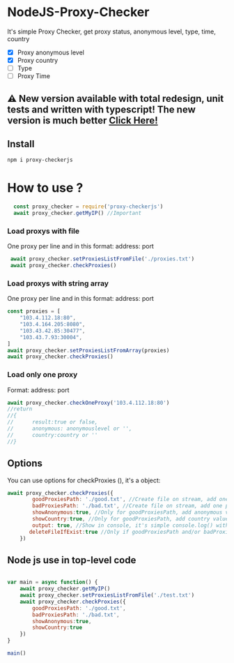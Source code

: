 # NodeJS-Proxy-Checker
It's simple Proxy Checker, get proxy status, anonymous level, type, time, country

- [x] Proxy anonymous level 
- [X] Proxy country
- [ ] Type 
- [ ] Proxy Time 

## ⚠️ New version available with total redesign, unit tests and written with typescript! The new version is much better [Click Here!]( https://github.com/juliendu11/NodeJS-Proxy-CheckerV2)
## Install

```bash
npm i proxy-checkerjs
```

# How to use ?

````javascript
  const proxy_checker = require('proxy-checkerjs')
  await proxy_checker.getMyIP() //Important
````
### Load proxys with file

One proxy per line and in this format: address: port

````javascript
 await proxy_checker.setProxiesListFromFile('./proxies.txt')
 await proxy_checker.checkProxies()
````

### Load proxys with string array

One proxy per line and in this format: address: port

````javascript
const proxies = [
    "103.4.112.18:80",
    "103.4.164.205:8080",
    "103.43.42.85:30477",
    "103.43.7.93:30004",
]
await proxy_checker.setProxiesListFromArray(proxies)
await proxy_checker.checkProxies()
````

### Load only one proxy

Format: address: port

````javascript
await proxy_checker.checkOneProxy('103.4.112.18:80')
//return
//{
//      result:true or false,
//      anonymous: anonymouslevel or '',
//      country:country or ''
//}
````

## Options

You can use options for checkProxies (), it's a object:

````javascript
await proxy_checker.checkProxies({
        goodProxiesPath: './good.txt', //Create file on stream, add one per line functional proxies (address:port)
        badProxiesPath: './bad.txt', //Create file on stream, add one per line bad proxies (address:port)
        showAnonymous:true, //Only for goodProxiesPath, add anonymous value  (address:port:anonymous)
        showCountry:true, //Only for goodProxiesPath, add country value  (address:port:country)
        output: true, //Show in console, it's simple console.log() with color (dead proxy = red / good proxy = green) and proxy information
       deleteFileIfExist:true //Only if goodProxiesPath and/or badProxiesPath is used, 
    })
````

## Node js use in top-level code

````javascript

var main = async function() {
    await proxy_checker.getMyIP()
    await proxy_checker.setProxiesListFromFile('./test.txt')
    await proxy_checker.checkProxies({
        goodProxiesPath: './good.txt',
        badProxiesPath: './bad.txt',
        showAnonymous:true,
        showCountry:true
    })
}

main()
````



